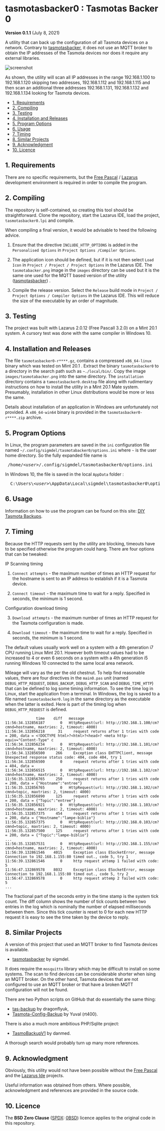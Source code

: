 # tasmotasbacker0 : Tasmotas Backer 0

**Version 0.1.1** (July 8, 2021)

A utility that can back up the configuration of all Tasmota devices on a network. Contrary to [tasmotasbacker](https://github.com/sigmdel/tasmotasbacker), it does not use an MQTT broker to obtain the IP addresses of the Tasmota devices nor does it require any external libraries.

![screenshot](images/backups0_capture.jpg)

As shown, the utility will scan all IP addresses in the range 192.168.1.100 to 192.168.1.120 skipping two addresses, 192.168.1.112 and 192.168.1.115 and then scan an additional three addresses 192.168.1.131, 192.168.1.132 and 192.168.1.134 looking for Tasmota devices.

<!-- TOC -->

- [1. Requirements](#1-requirements)
- [2. Compiling](#2-compiling)
- [3. Testing](#3-testing)
- [4. Installation and Releases](#4-installation-and-releases)
- [5. Program Options](#5-program-options)
- [6. Usage](#6-usage)
- [7. Timing](#7-timing)
- [8. Similar Projects](#8-similar-projects)
- [9. Acknowledgment](#9-acknowledgment)
- [10. Licence](#10-licence)

<!-- /TOC -->

## 1. Requirements

There are no specific requirements, but the [Free Pascal](https://www.freepascal.org/) / [Lazarus](https://www.lazarus-ide.org/) development environment is required in order to compile the program.

## 2. Compiling

The repository is self-contained, so creating this tool should be straightforward. Clone the repository, start the Lazarus IDE, load the project, `tasmotasbacker0.lpi` and compile. 

When compiling a final version, it would be advisable to heed the following advice.

1. Ensure that the directive `INCLUDE_HTTP_OPTIONS` is added in the `Personalised Options` in `Project Options /Compiler Options`.

2. The application icon should be defined, but if it is not then select `Load Icon` in `Project / Project / Project Options` in the Lazarus IDE. The `tasmotabacker.png` image in the `images` directory can be used but it is the same one used for the MQTT based version of the utility ([tasmotasbacker](https://github.com/sigmdel/tasmotasbacker)) .

3.  Compile the release version. Select the `Release` build mode in `Project / Project Options / Compiler Options` in the Lazarus IDE. This will reduce the size of the executable by an order of magnitude.

## 3. Testing

The project was built with Lazarus 2.0.12 (Free Pascall 3.2.0) on a Mint 20.1 system. A cursory test was done with the same compiler in Windows 10.

## 4. Installation and Releases

The file `tasmotasbacker0-r****.gz`, contains a compressed `x86_64-linux` binary which was tested on Mint 20.1 . Extract the binary `tasmotasbacker0` to a directory in the search path such as `~./local/bin/`.  Copy the image `images/tasmotabacker.png` into the same directory. The `installation` directory contains a `tamostasbacker0.desktop` file along with rudimentary instructions on how to install the utility in a Mint 20.1 Mate system. Presumably, installation in other Linux distributions would be more or less the same.

Details about installation of an application in Windows are unfortunately not provided. A `x86_64-win64` binary is provided in the `tasmotasbacker0-r****.zip` archive.


## 5. Program Options

In Linux, the program parameters are saved in the `ini` configuration file named  `~/.config/sigmdel/tasmotabacker0/options.ini` where `~` is the user home directory. So the fully expanded file name is
<pre> /home/&lt;<i>user</i>&gt;/.config/sigmdel/tasmotasbacker0/options.ini</pre>

In Windows 10, the file is saved in the local `AppData` folder :
<pre>  C:\Users\&lt;<i>user</i>&gt;\AppData\Local\sigmdel\tasmotasbacker0\options.ini</pre>

## 6. Usage

Information on how to use the program can be found on this site: [DIY Tasmota Backups](https://sigmdel.ca/michel/ha/tasmota/tasmota_backups_en.html).


## 7. Timing

Because the HTTP requests sent by the utility are blocking, timeouts have to be specified otherwise the program could hang. There are four options that can be tweaked:

IP Scanning timing

1. `Connect attempts` - the maximum number of times an HTTP request for the hostname is sent to an IP address to establish if it is a Tasmota device.

2. `Connect timeout` - the maximum time to wait for a reply. Specified in seconds, the minimum is 1 second.

Configuration download timing

3. `Download attempts` - the maximum number of times an HTTP request for the Tasmota configuration is made.

4. `Download timeout` -  the maximum time to wait for a reply. Specified in seconds, the minimum is 1 second.

The default values usually work well on a system with a 4th generation i7 CPU running Linux Mint 20.1. However both timeout values had to be increased to 4 or even 6 seconds on a system with a 4th generation i5 running Windows 10 connected to the same local area network. 

Mileage will vary as the per the old chestnut. To help find reasonable values, there are four directives in the `main0.pas` unit (named `DEBUG_HTTP_REQUEST`, `DEBUG_BACKUP`, `DEBUG_HTTP_SCAN` and `DEBUG_TIME_HTTP`) that can be defined to log some timing information. To see the time log in Linux, start the application from a terminal. In Windows, the log is saved to a file named `tasmotasbacker0.log` in the same directory as the executable when the latter is exited. Here is part of the timing log when `DEBUG_HTTP_REQUEST` is defined.

```
              time    diff   message
11:56:34.132856187       0   HttpRequest(url: http://192.168.1.100/cm?cmnd=hostname, maxtries: 2, timeout: 4000)
11:56:34.132856218      31     request returns after 1 tries with code = 200, data = <!DOCTYPE html>?<html>?<head>? <meta http-equiv="Content-Type" c
11:56:34.132856234       0   HttpRequest(url: http://192.168.1.101/cm?cmnd=hostname, maxtries: 2, timeout: 4000)
11:56:34.132856500     266     Exception class EHTTPClient, message Unexpected response status code: 404, code 404, try 1
11:56:34.132856500       0     request returns after 1 tries with code = 404, data = 
11:56:34.132856515       0   HttpRequest(url: http://192.168.1.102/cm?cmnd=hostname, maxtries: 2, timeout: 4000)
11:56:35.132856765     250     request returns after 1 tries with code = 200, data = {"Hostname":"entree"}
11:56:35.132856765       0   HttpRequest(url: http://192.168.1.102/cm?cmnd=topic, maxtries: 2, timeout: 4000)
11:56:35.132856890     125     request returns after 1 tries with code = 200, data = {"Topic":"entree"}
11:56:35.132856921       0   HttpRequest(url: http://192.168.1.103/cm?cmnd=hostname, maxtries: 2, timeout: 4000)
11:56:35.132857375     454     request returns after 1 tries with code = 200, data = {"Hostname":"lampe-biblio"}
11:56:35.132857375       0   HttpRequest(url: http://192.168.0.103/cm?cmnd=topic, maxtries: 2, timeout: 4000)
11:56:35.132857500     125     request returns after 1 tries with code = 200, data = {"Topic":"lampe-biblio"}
...
11:56:35.132857531       0   HttpRequest(url: http://192.168.1.155/cm?cmnd=hostname, maxtries: 2, timeout: 4000)
11:56:39.132861546    4015     Exception class ESocketError, message Connection to 192.168.1.155:80 timed out., code 5, try 1
11:56:39.132861546       0     http request attemp 1 failed with code: 5
11:56:47.132869578    8032     Exception class ESocketError, message Connection to 192.168.1.155:80 timed out., code 5, try 2
11:56:47.132869578       0     http request attemp 2 failed with code: 5
...
```
The fractional part of the seconds entry in the time stamp is the system tick count. The diff column shows the number of tick counts between two entries in the log which is nominally the number of elapsed milliseconds between them. Since this tick counter is reset to 0 for each new HTTP request it is easy to see the time taken by the device to reply.  

## 8. Similar Projects

A version of this project that used an MQTT broker to find Tasmota devices is available.

- [tasmotasbacker](https://github.com/sigmdel/tasmotasbacker) by sigmdel.

It does require the `mosquitto` library which may be difficult to install on some systems. The scan to find devices can be considerable shorter when ising an MQTT broker. On the other hand, Tasmota devices that are not configured to use an MQTT broker or that have a broken MQTT configuration will not be found.

There are two Python scripts on GitHub that do essentially the same thing:

- [tas-backup](https://github.com/dragonflyuk) by dragonflyuk,
- [Tasmota-Config-Backup](https://github.com/rt400/Tasmota-Config-Backup/blob/master/tasmota_backup.py) by Yuval (rt400).

There is also a much more ambitious PHP/Sqlite project:

- [TasmoBackupV1](https://github.com/danmed/TasmoBackupV1) by danmed.

A thorough search would probably turn up many more references.

## 9. Acknowledgment

Obviously, this utility would not have been possible without the [Free Pascal](https://www.freepascal.org/) and the [Lazarus Ide](https://www.lazarus-ide.org/) projects.

Useful information was obtained from others. Where possible, acknowledgment and references are provided in the source code.

## 10. Licence

The **BSD Zero Clause** ([SPDX](https://spdx.dev/): [0BSD](https://spdx.org/licenses/0BSD.html)) licence applies to the original code in this repository.
